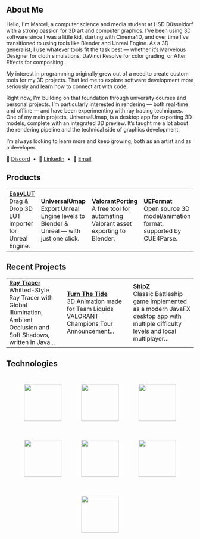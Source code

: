 ## About Me

<p>Hello, I'm Marcel, a computer science and media student at HSD Düsseldorf with a strong passion for 3D art and computer graphics.
I’ve been using 3D software since I was a little kid, starting with Cinema4D, and over time I’ve transitioned to using tools like Blender and Unreal Engine.
As a 3D generalist, I use whatever tools fit the task best — whether it’s Marvelous Designer for cloth simulations, DaVinci Resolve for color grading, or After Effects for compositing.
</p> <p>My interest in programming originally grew out of a need to create custom tools for my 3D projects. That led me to explore software development more seriously and learn how to connect art with code.
</p> 
<p>Right now, I'm building on that foundation through university courses and personal projects.
I’m particularly interested in rendering — both real-time and offline — and have been experimenting with ray tracing techniques.
One of my main projects, UniversalUmap, is a desktop app for exporting 3D models, complete with an integrated 3D preview.
It’s taught me a lot about the rendering pipeline and the technical side of graphics development.</p>
<p>I’m always looking to learn more and keep growing, both as an artist and as a developer.</p>

<p>
  💬 <a href="https://discordapp.com/users/221271485183033344">Discord</a> &nbsp;•&nbsp;
  🔗 <a href="https://linkedin.com/in/marcelkazemi">LinkedIn</a> &nbsp;•&nbsp;
  📧 <a href="mailto:marcelkazemi21@gmail.com">Email</a>
</p>

## Products

<div align="center">
  <table>
    <tr>
      <td><strong><a href="https://www.fab.com/listings/609b9dc7-d28e-4924-bdae-517b0be5a66c">EasyLUT</a></strong><br/>
      Drag & Drop 3D LUT Importer for Unreal Engine.</td>
      <td><strong><a href="https://marcelk.dev/universalumap/api/UniversalUmap.exe">UniversalUmap</a></strong><br/>
      Export Unreal Engine levels to Blender & Unreal — with just one click.</td>
      <td><strong><a href="https://github.com/Ka1serM/ValorantPorting">ValorantPorting</a></strong><br/>
      A free tool for automating Valorant asset exporting to Blender.</td>
      <td><strong><a href="https://github.com/h4lfheart/UEFormat">UEFormat</a></strong><br/>
      Open source 3D model/animation format, supported by CUE4Parse.</td>
    </tr>
  </table>
</div>

## Recent Projects

<div align="center">
  <table>
    <tr>
      <td><strong><a href="https://github.com/Ka1serM/CpuRaytracer">Ray Tracer</a></strong><br/>
      Whitted-Style Ray Tracer with Global Illumination, Ambient Occlusion and Soft Shadows, written in Java...</td>
      <td><strong><a href="https://www.behance.net/gallery/222102917/Turn-The-Tide-Liquid-Valorant">Turn The Tide</a></strong><br/>
      3D Animation made for Team Liquids VALORANT Champions Tour Announcement...</td>
      <td><strong><a href="https://github.com/Ka1serM/ShipZ">ShipZ</a></strong><br/>
      Classic Battleship game implemented as a modern JavaFX desktop app with multiple difficulty levels and local multiplayer...</td>
    </tr>
  </table>
</div>

## Technologies

<p align="center">
  <img src="https://marcelk.dev/CSharp.svg" height="100" style="padding: 25;"/>
  <img src="https://marcelk.dev/Unreal.svg" height="100" style="padding: 25;"/>
  <img src="https://marcelk.dev/Blender.svg" height="100" style="padding: 25;"/>
  <img src="https://marcelk.dev/C++.svg" height="100" style="padding: 25;"/>
  <img src="https://marcelk.dev/Java.svg" height="100" style="padding: 25;"/>
  <img src="https://marcelk.dev/Python.svg" height="100" style="padding: 25;"/>
  <img src="https://marcelk.dev/Docker.svg" height="100" style="padding: 25;"/>
</p>
